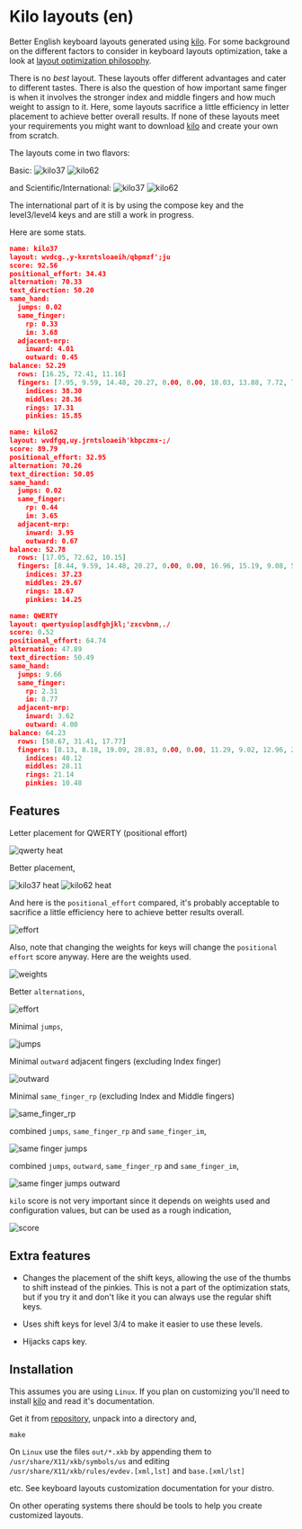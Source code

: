 # Kilo layouts (en)

Better English keyboard layouts 
generated using [kilo](https://www.tghaleb.eu.org/kilo).
For some background on the different factors to consider in keyboard
layouts optimization, take a look at 
[layout optimization philosophy](https://www.tghaleb.eu.org/kilo/#philosophy/).

There is no *best* layout. These layouts offer different advantages
and cater to different tastes. There is also the question of how
important same finger is when it involves the stronger index and middle fingers
and how much weight to assign to it.
Here, some layouts sacrifice a little efficiency in letter placement
to achieve better overall results. If none of these layouts
meet your requirements you might want to download [kilo](https://www.tghaleb.eu.org/kilo) and create your own from scratch.

The layouts come in two flavors:

Basic:
![kilo37](images/kilo37.svg)
![kilo62](images/kilo62.svg)


and Scientific/International:
![kilo37](images/kilo37s.svg)
![kilo62](images/kilo62s.svg)

The international part of it is by using the compose key and the
level3/level4 keys and are still a work in progress.

Here are some stats.

```json
name: kilo37
layout: wvdcg.,y-kxrntsloaeih/qbpmzf';ju
score: 92.56
positional_effort: 34.43
alternation: 70.33
text_direction: 50.20
same_hand:
  jumps: 0.02
  same_finger:
    rp: 0.33
    im: 3.68
  adjacent-mrp:
    inward: 4.01
    outward: 0.45
balance: 52.29
  rows: [16.25, 72.41, 11.16]
  fingers: [7.95, 9.59, 14.48, 20.27, 0.00, 0.00, 18.03, 13.88, 7.72, 7.90]
    indices: 38.30
    middles: 28.36
    rings: 17.31
    pinkies: 15.85

name: kilo62
layout: wvdfgq,uy.jrntsloaeih'kbpczmx-;/
score: 89.79
positional_effort: 32.95
alternation: 70.26
text_direction: 50.05
same_hand:
  jumps: 0.02
  same_finger:
    rp: 0.44
    im: 3.65
  adjacent-mrp:
    inward: 3.95
    outward: 0.67
balance: 52.78
  rows: [17.05, 72.62, 10.15]
  fingers: [8.44, 9.59, 14.48, 20.27, 0.00, 0.00, 16.96, 15.19, 9.08, 5.81]
    indices: 37.23
    middles: 29.67
    rings: 18.67
    pinkies: 14.25

name: QWERTY
layout: qwertyuiop[asdfghjkl;'zxcvbnm,./
score: 0.52
positional_effort: 64.74
alternation: 47.89
text_direction: 50.49
same_hand:
  jumps: 9.66
  same_finger:
    rp: 2.31
    im: 8.77
  adjacent-mrp:
    inward: 3.62
    outward: 4.00
balance: 64.23
  rows: [50.67, 31.41, 17.77]
  fingers: [8.13, 8.18, 19.09, 28.83, 0.00, 0.00, 11.29, 9.02, 12.96, 2.35]
    indices: 40.12
    middles: 28.11
    rings: 21.14
    pinkies: 10.48
```

## Features

Letter placement for QWERTY (positional effort)

![qwerty heat](images/QWERTY.heat.svg)

Better placement,

![kilo37 heat](images/kilo37.heat.svg)
![kilo62 heat](images/kilo62.heat.svg)

And here is the `positional_effort` compared, it's probably acceptable 
to sacrifice a little efficiency here to achieve better results overall. 

![effort](images/layouts.db.positional_effort.svg)

Also, note that changing the weights for keys will change the `positional effort`
score anyway. Here are the weights used.

![weights](images/weights.svg)

Better `alternations`,

![effort](images/layouts.db.alternation.svg)

Minimal `jumps`,

![jumps](images/layouts.db.jumps.svg)

Minimal `outward` adjacent fingers (excluding Index finger)

![outward](images/layouts.db.outward.svg)

Minimal `same_finger_rp` (excluding Index and Middle fingers)

![same_finger_rp](images/layouts.db.same_finger_rp.svg)

combined `jumps`, `same_finger_rp` and `same_finger_im`,

![same finger jumps](images/layouts.db.same_finger_both__jumps.svg)

combined `jumps`, `outward`, `same_finger_rp` and `same_finger_im`,

![same finger jumps outward](images/layouts.db.same_finger_both__jumps__outward.svg)

`kilo` score is not very important since it depends on weights used and
configuration values, but can be used as a rough indication,

![score](images/layouts.db.score.svg)

## Extra features

- Changes the placement of the shift keys, allowing the use of the thumbs
to shift instead of the pinkies. This is not a part of the optimization
stats, but if you try it and don't like it you can always use the regular
shift keys.

- Uses shift keys for level 3/4 to make it easier to use these levels.
- Hijacks caps key.

## Installation

This assumes you are using `Linux`. If you plan on customizing you'll need to install
[kilo](https://www.tghaleb.eu.org/kilo) and read it's documentation.

Get it from [repository](https://github.com/tghaleb/kilo-layouts-en),
unpack into a directory and,

```console
make
```

On `Linux` use the files `out/*.xkb` by appending them to
`/usr/share/X11/xkb/symbols/us` and 
editing `/usr/share/X11/xkb/rules/evdev.[xml,lst]` 
and `base.[xml/lst]`

etc. See keyboard layouts customization documentation for your distro.

On other operating systems there should be tools
to help you create customized layouts.


